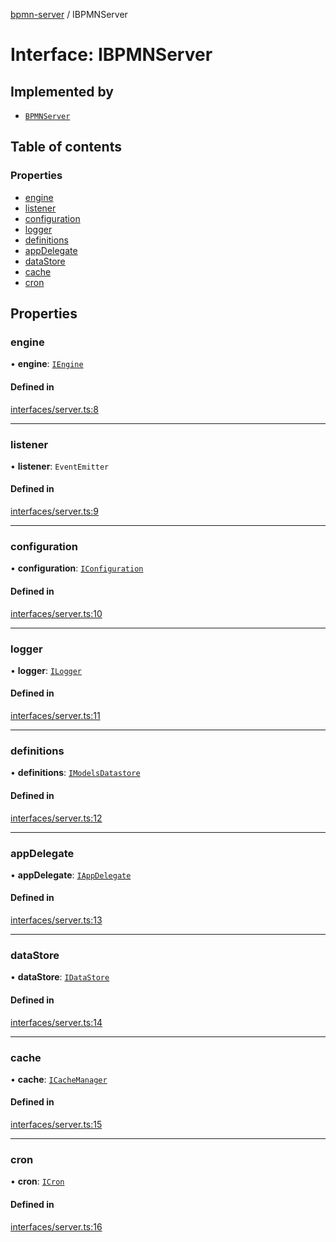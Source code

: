 [bpmn-server](../readme.md) / IBPMNServer

# Interface: IBPMNServer

## Implemented by

- [`BPMNServer`](../classes/BPMNServer.md)

## Table of contents

### Properties

- [engine](IBPMNServer.md#engine)
- [listener](IBPMNServer.md#listener)
- [configuration](IBPMNServer.md#configuration)
- [logger](IBPMNServer.md#logger)
- [definitions](IBPMNServer.md#definitions)
- [appDelegate](IBPMNServer.md#appdelegate)
- [dataStore](IBPMNServer.md#datastore)
- [cache](IBPMNServer.md#cache)
- [cron](IBPMNServer.md#cron)

## Properties

### engine

• **engine**: [`IEngine`](IEngine.md)

#### Defined in

[interfaces/server.ts:8](https://github.com/bpmnServer/bpmn-server/blob/67a073b/src/interfaces/server.ts#L8)

___

### listener

• **listener**: `EventEmitter`

#### Defined in

[interfaces/server.ts:9](https://github.com/bpmnServer/bpmn-server/blob/67a073b/src/interfaces/server.ts#L9)

___

### configuration

• **configuration**: [`IConfiguration`](IConfiguration.md)

#### Defined in

[interfaces/server.ts:10](https://github.com/bpmnServer/bpmn-server/blob/67a073b/src/interfaces/server.ts#L10)

___

### logger

• **logger**: [`ILogger`](ILogger.md)

#### Defined in

[interfaces/server.ts:11](https://github.com/bpmnServer/bpmn-server/blob/67a073b/src/interfaces/server.ts#L11)

___

### definitions

• **definitions**: [`IModelsDatastore`](IModelsDatastore.md)

#### Defined in

[interfaces/server.ts:12](https://github.com/bpmnServer/bpmn-server/blob/67a073b/src/interfaces/server.ts#L12)

___

### appDelegate

• **appDelegate**: [`IAppDelegate`](IAppDelegate.md)

#### Defined in

[interfaces/server.ts:13](https://github.com/bpmnServer/bpmn-server/blob/67a073b/src/interfaces/server.ts#L13)

___

### dataStore

• **dataStore**: [`IDataStore`](IDataStore.md)

#### Defined in

[interfaces/server.ts:14](https://github.com/bpmnServer/bpmn-server/blob/67a073b/src/interfaces/server.ts#L14)

___

### cache

• **cache**: [`ICacheManager`](ICacheManager.md)

#### Defined in

[interfaces/server.ts:15](https://github.com/bpmnServer/bpmn-server/blob/67a073b/src/interfaces/server.ts#L15)

___

### cron

• **cron**: [`ICron`](ICron.md)

#### Defined in

[interfaces/server.ts:16](https://github.com/bpmnServer/bpmn-server/blob/67a073b/src/interfaces/server.ts#L16)
